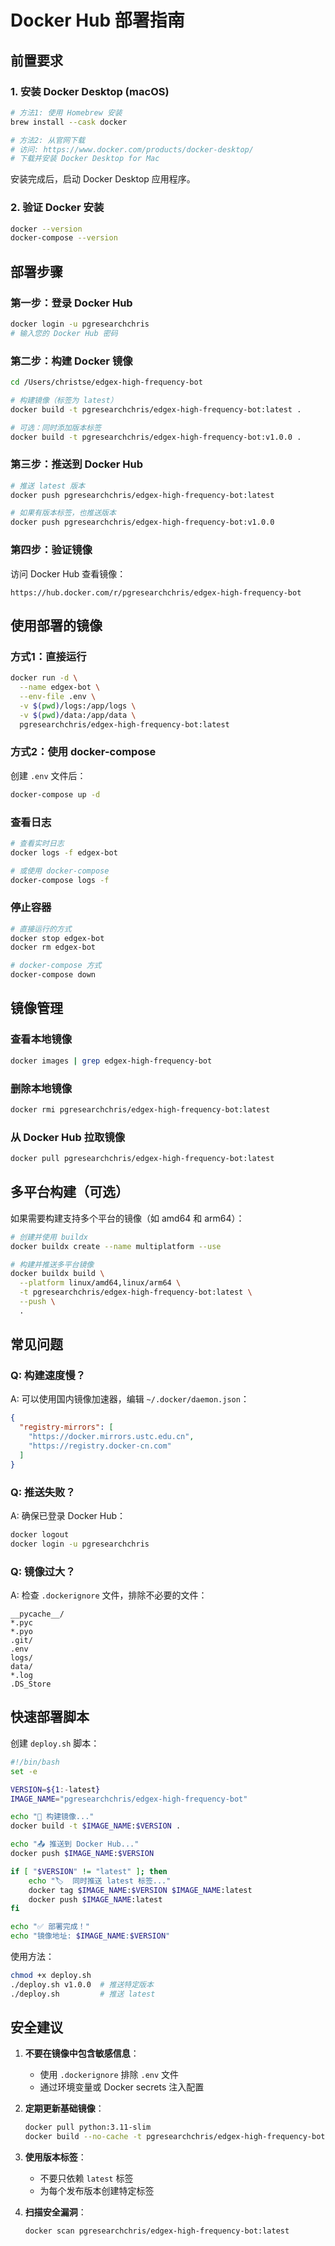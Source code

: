 # Docker Hub 部署指南

## 前置要求

### 1. 安装 Docker Desktop (macOS)

```bash
# 方法1: 使用 Homebrew 安装
brew install --cask docker

# 方法2: 从官网下载
# 访问: https://www.docker.com/products/docker-desktop/
# 下载并安装 Docker Desktop for Mac
```

安装完成后，启动 Docker Desktop 应用程序。

### 2. 验证 Docker 安装

```bash
docker --version
docker-compose --version
```

## 部署步骤

### 第一步：登录 Docker Hub

```bash
docker login -u pgresearchchris
# 输入您的 Docker Hub 密码
```

### 第二步：构建 Docker 镜像

```bash
cd /Users/christse/edgex-high-frequency-bot

# 构建镜像（标签为 latest）
docker build -t pgresearchchris/edgex-high-frequency-bot:latest .

# 可选：同时添加版本标签
docker build -t pgresearchchris/edgex-high-frequency-bot:v1.0.0 .
```

### 第三步：推送到 Docker Hub

```bash
# 推送 latest 版本
docker push pgresearchchris/edgex-high-frequency-bot:latest

# 如果有版本标签，也推送版本
docker push pgresearchchris/edgex-high-frequency-bot:v1.0.0
```

### 第四步：验证镜像

访问 Docker Hub 查看镜像：
```
https://hub.docker.com/r/pgresearchchris/edgex-high-frequency-bot
```

## 使用部署的镜像

### 方式1：直接运行

```bash
docker run -d \
  --name edgex-bot \
  --env-file .env \
  -v $(pwd)/logs:/app/logs \
  -v $(pwd)/data:/app/data \
  pgresearchchris/edgex-high-frequency-bot:latest
```

### 方式2：使用 docker-compose

创建 `.env` 文件后：

```bash
docker-compose up -d
```

### 查看日志

```bash
# 查看实时日志
docker logs -f edgex-bot

# 或使用 docker-compose
docker-compose logs -f
```

### 停止容器

```bash
# 直接运行的方式
docker stop edgex-bot
docker rm edgex-bot

# docker-compose 方式
docker-compose down
```

## 镜像管理

### 查看本地镜像

```bash
docker images | grep edgex-high-frequency-bot
```

### 删除本地镜像

```bash
docker rmi pgresearchchris/edgex-high-frequency-bot:latest
```

### 从 Docker Hub 拉取镜像

```bash
docker pull pgresearchchris/edgex-high-frequency-bot:latest
```

## 多平台构建（可选）

如果需要构建支持多个平台的镜像（如 amd64 和 arm64）：

```bash
# 创建并使用 buildx
docker buildx create --name multiplatform --use

# 构建并推送多平台镜像
docker buildx build \
  --platform linux/amd64,linux/arm64 \
  -t pgresearchchris/edgex-high-frequency-bot:latest \
  --push \
  .
```

## 常见问题

### Q: 构建速度慢？
A: 可以使用国内镜像加速器，编辑 `~/.docker/daemon.json`：
```json
{
  "registry-mirrors": [
    "https://docker.mirrors.ustc.edu.cn",
    "https://registry.docker-cn.com"
  ]
}
```

### Q: 推送失败？
A: 确保已登录 Docker Hub：
```bash
docker logout
docker login -u pgresearchchris
```

### Q: 镜像过大？
A: 检查 `.dockerignore` 文件，排除不必要的文件：
```
__pycache__/
*.pyc
*.pyo
.git/
.env
logs/
data/
*.log
.DS_Store
```

## 快速部署脚本

创建 `deploy.sh` 脚本：

```bash
#!/bin/bash
set -e

VERSION=${1:-latest}
IMAGE_NAME="pgresearchchris/edgex-high-frequency-bot"

echo "🔨 构建镜像..."
docker build -t $IMAGE_NAME:$VERSION .

echo "📤 推送到 Docker Hub..."
docker push $IMAGE_NAME:$VERSION

if [ "$VERSION" != "latest" ]; then
    echo "🏷️  同时推送 latest 标签..."
    docker tag $IMAGE_NAME:$VERSION $IMAGE_NAME:latest
    docker push $IMAGE_NAME:latest
fi

echo "✅ 部署完成！"
echo "镜像地址: $IMAGE_NAME:$VERSION"
```

使用方法：
```bash
chmod +x deploy.sh
./deploy.sh v1.0.0  # 推送特定版本
./deploy.sh         # 推送 latest
```

## 安全建议

1. **不要在镜像中包含敏感信息**：
   - 使用 `.dockerignore` 排除 `.env` 文件
   - 通过环境变量或 Docker secrets 注入配置

2. **定期更新基础镜像**：
   ```bash
   docker pull python:3.11-slim
   docker build --no-cache -t pgresearchchris/edgex-high-frequency-bot:latest .
   ```

3. **使用版本标签**：
   - 不要只依赖 `latest` 标签
   - 为每个发布版本创建特定标签

4. **扫描安全漏洞**：
   ```bash
   docker scan pgresearchchris/edgex-high-frequency-bot:latest
   ```

